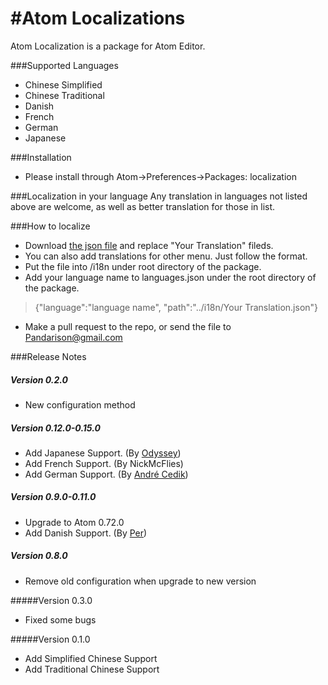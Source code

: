 #Atom Localizations
===
Atom Localization is a package for Atom Editor.



###Supported Languages
- Chinese Simplified
- Chinese Traditional
- Danish
- French
- German
- Japanese


###Installation
- Please install through Atom->Preferences->Packages: localization


###Localization in your language
Any translation in languages not listed above are welcome, as well as better translation for those in list.

###How to localize
- Download [the json file](https://raw.github.com/pandarison/Atom-Localization/master/i18n/default.json) and replace "Your Translation" fileds.
- You can also add translations for other menu. Just follow the format.
- Put the file into /i18n under root directory of the package.
- Add your language name to languages.json under the root directory of the package. 
>{"language":"language name", "path":"../i18n/Your Translation.json"}
- Make a pull request to the repo, or send the file to <Pandarison@gmail.com>









###Release Notes
##### Version 0.2.0
* New configuration method

##### Version 0.12.0-0.15.0
* Add Japanese Support. (By [Odyssey](https://github.com/8bitodyssey))
* Add French Support. (By NickMcFlies)
* Add German Support. (By [André Cedik](https://github.com/andrecedik))

##### Version 0.9.0-0.11.0
* Upgrade to Atom 0.72.0
* Add Danish Support. (By [Per](https://github.com/thedataking))

##### Version 0.8.0
* Remove old configuration when upgrade to new version

#####Version 0.3.0
* Fixed some bugs

#####Version 0.1.0
* Add Simplified Chinese Support
* Add Traditional Chinese Support
